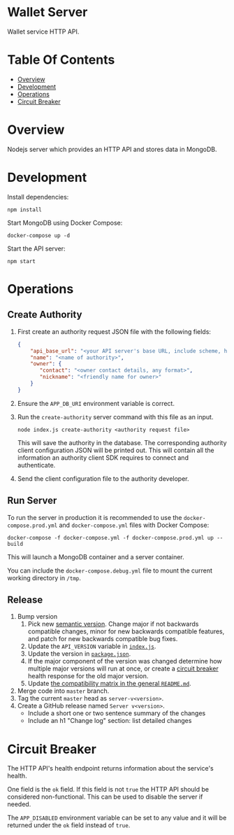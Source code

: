 # Wallet Server
Wallet service HTTP API.

# Table Of Contents
- [Overview](#overview)
- [Development](#development)
- [Operations](#operations)
- [Circuit Breaker](#circuit-breaker)

# Overview
Nodejs server which provides an HTTP API and stores data in MongoDB.

# Development
Install dependencies:

```
npm install
```

Start MongoDB using Docker Compose:

```
docker-compose up -d
```

Start the API server:

```
npm start
```

# Operations
## Create Authority
1. First create an authority request JSON file with the following fields:
	```json
	{
		"api_base_url": "<your API server's base URL, include scheme, host, port, and any non-version specific path prefixes, no trailing slashes>",
		"name": "<name of authority>",
		"owner": {
		   "contact": "<owner contact details, any format>",
		   "nickname": "<friendly name for owner>"
		}
	}
	```
2. Ensure the `APP_DB_URI` environment variable is correct.
3. Run the `create-authority` server command with this file as an input.
   ```
   node index.js create-authority <authority request file>
   ```

   This will save the authority in the database. The corresponding authority
   client configuration JSON will be printed out. This will contain all the
   information an authority client SDK requires to connect and authenticate.
4. Send the client configuration file to the authority developer.

## Run Server
To run the server in production it is recommended to use the `docker-compose.prod.yml` and `docker-compose.yml` files with Docker Compose:

```
docker-compose -f docker-compose.yml -f docker-compose.prod.yml up --build
```

This will launch a MongoDB container and a server container.

You can include the `docker-compose.debug.yml` file to mount the current working directory in `/tmp`.

## Release
1. Bump version
   1. Pick new [semantic version](https://semver.org/). Change major if not 
	  backwards compatible changes, minor for new backwards compatible features,
	  and patch for new backwards compatible bug fixes.
   2. Update the `API_VERSION` variable in [`index.js`](./index.js).
   3. Update the version in [`package.json`](./package.json).
   4. If the major component of the version was changed determine how multiple 
	  major versions will run at once, or create a
	  [circuit breaker](#circuit-breaker) health response for the old 
	  major version.
   5. Update [the compatibility matrix in the general `README.md`](../README.md#version-compatibility-matrix).
2. Merge code into `master` branch.
3. Tag the current `master` head as `server-v<version>`.
4. Create a GitHub release named `Server v<version>`.
   - Include a short one or two sentence summary of the changes
   - Include an h1 "Change log" section: list detailed changes

# Circuit Breaker
The HTTP API's health endpoint returns information about the service's health. 

One field is the `ok` field. If this field is not `true` the HTTP API should be 
considered non-functional. This can be used to disable the server if needed.

The `APP_DISABLED` environment variable can be set to any value and it will be 
returned under the `ok` field instead of `true`.
